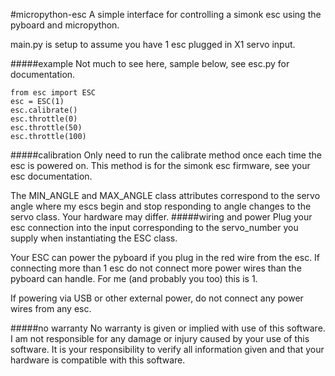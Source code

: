 #micropython-esc
A simple interface for controlling a simonk esc using the pyboard and micropython.

main.py is setup to assume you have 1 esc plugged in X1 servo input.

#####example
Not much to see here, sample below, see esc.py for documentation.

    from esc import ESC
    esc = ESC(1)
    esc.calibrate()
    esc.throttle(0)
    esc.throttle(50)
    esc.throttle(100)

#####calibration
Only need to run the calibrate method once each time the esc is powered on. This method is for the simonk esc firmware, see your esc documentation.

The MIN_ANGLE and MAX_ANGLE class attributes correspond to the servo angle where my escs begin and stop responding to angle changes to the servo class. Your hardware may differ.
#####wiring and power
Plug your esc connection into the input corresponding to the servo_number you supply when instantiating the ESC class.

Your ESC can power the pyboard if you plug in the red wire from the esc. If connecting more than 1 esc do not connect more power wires than the pyboard can handle. For me (and probably you too) this is 1.

If powering via USB or other external power, do not connect any power wires from any esc.

#####no warranty
No warranty is given or implied with use of this software. I am not responsible for any damage or injury caused by your use of this software. It is your responsibility to verify all information given and that your hardware is compatible with this software.
